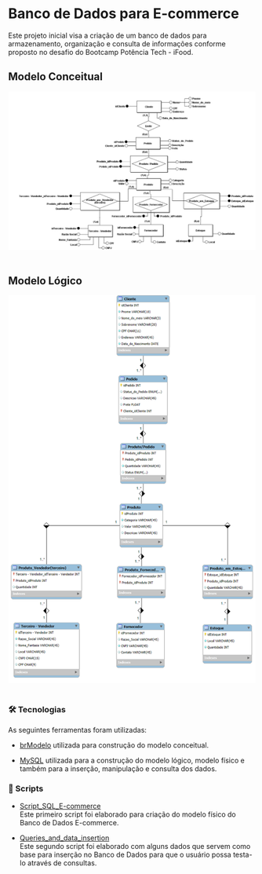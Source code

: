 # Banco de Dados para E-commerce

Este projeto inicial visa a criação de um banco de dados para armazenamento, organização e consulta de informações conforme proposto no desafio do Bootcamp Potência Tech - iFood.

## Modelo Conceitual

![Modelo_Conceitual_e-commerce](Modelo_Conceitual_e-commerce.png)<br><br>


## Modelo Lógico

![BD_E-commerce](BD_E-commerce.png)<br><br>


### 🛠️ Tecnologias
As seguintes ferramentas foram utilizadas:

- [brModelo](http://www.sis4.com/brModelo/) utilizada para construção do modelo conceitual.

- [MySQL](https://www.mysql.com/) utilizada para a construção do modelo lógico, modelo físico e também para a inserção, manipulação e consulta dos dados.

### 📄 Scripts

- [Script_SQL_E-commerce](Script_SQL_E-commerce.sql)<br>
Este primeiro script foi elaborado para criação do modelo físico do Banco de Dados E-commerce.

- [Queries_and_data_insertion](queries_and_data_insertion.sql)<br>
Este segundo script foi elaborado com alguns dados que servem como base para inserção no Banco de Dados para que o usuário possa testa-lo através de consultas.




